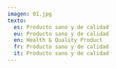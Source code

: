 ```yaml
---
imagen: 01.jpg
texto:
  es: Producto sano y de calidad
  eu: Producto sano y de calidad
  en: Health & Quality Product
  fr: Producto sano y de calidad
  it: Producto sano y de calidad
---
```

